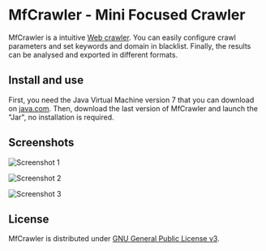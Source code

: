 MfCrawler - Mini Focused Crawler 
=================================
MfCrawler is a intuitive [Web crawler](http://en.wikipedia.org/wiki/Web_crawler).
You can easily configure crawl parameters and set keywords and domain in blacklist.
Finally, the results can be analysed and exported in different formats.

Install and use
---------------
First, you need the Java Virtual Machine version 7 that you can download on [java.com](http://java.com).
Then, download the last version of MfCrawler and launch the "Jar", no installation is required.

Screenshots
-----------
![Screenshot 1](http://imagesia.com/mfcrawler-1_9y0l)

![Screenshot 2](http://imagesia.com/mfcrawler-2_9y0k)

![Screenshot 3](http://imagesia.com/mfcrawler-3_9y0j)

License
-------
MfCrawler is distributed under [GNU General Public License v3](http://www.gnu.org/licenses/gpl.html).


